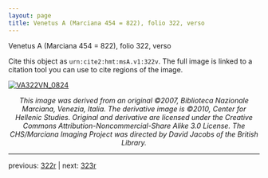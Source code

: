 ```yaml
---
layout: page
title: Venetus A (Marciana 454 = 822), folio 322, verso
---
```


Venetus A (Marciana 454 = 822), folio 322, verso

Cite this object as `urn:cite2:hmt:msA.v1:322v`.  The full image is linked to a citation tool you can use to cite regions of the image.

[![VA322VN_0824](http://www.homermultitext.org/iipsrv?IIIF=/project/homer/pyramidal/deepzoom/hmt/vaimg/2017a/VA322VN_0824.tif/full/800,/0/default.jpg)](http://www.homermultitext.org/ict2/?urn=urn:cite2:hmt:vaimg.2017a:VA322VN_0824) 

<p style="text-align: center; font-style: italic;">This image was derived from an original ©2007, Biblioteca Nazionale Marciana, Venezia, Italia. The derivative image is ©2010, Center for Hellenic Studies. Original and derivative are licensed under the Creative Commons Attribution-Noncommercial-Share Alike 3.0 License. The CHS/Marciana Imaging Project was directed by David Jacobs of the British Library.</p>

---

previous: [322r](../322r/) | next: [323r](../323r/)